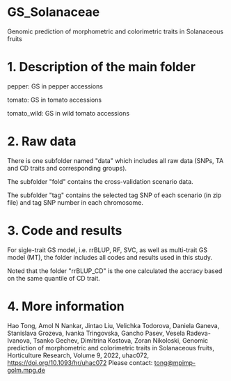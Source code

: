 # GS_Solanaceae
Genomic prediction of morphometric and colorimetric traits in Solanaceous fruits

# 1. Description of the main folder
pepper: GS in pepper accessions

tomato: GS in tomato accessions

tomato_wild: GS in wild tomato accessions

# 2. Raw data
There is one subfolder named "data" which includes all raw data (SNPs, TA and CD traits and corresponding groups).

The subfolder "fold" contains the cross-validation scenario data. 

The subfolder "tag" contains the selected tag SNP of each scenario (in zip file) and tag SNP number in each chromosome.  

# 3. Code and results
For sigle-trait GS model, i.e. rrBLUP, RF, SVC, as well as multi-trait GS model (MT), the folder includes all codes and results used in this study. 

Noted that the folder "rrBLUP_CD" is the one calculated the accracy based on the same quantile of CD trait. 

# 4. More information
Hao Tong, Amol N Nankar, Jintao Liu, Velichka Todorova, Daniela Ganeva, Stanislava Grozeva, Ivanka Tringovska, Gancho Pasev, Vesela Radeva-Ivanova, Tsanko Gechev, Dimitrina Kostova, Zoran Nikoloski, Genomic prediction of morphometric and colorimetric traits in Solanaceous fruits, Horticulture Research, Volume 9, 2022, uhac072, https://doi.org/10.1093/hr/uhac072
Please contact: tong@mpimp-golm.mpg.de
